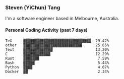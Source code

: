 ### Steven (YiChun) Tang

I'm a software engineer based in Melbourne, Australia.

#### Personal Coding Activity (past 7 days)
```
TeX     ▓▓▓▓▓▓▓▓▓▓▓▓▓▓▓▓▓▓▓▓▓▓▓▓▓▓▓▓▓▓  29.42%
other   ▓▓▓▓▓▓▓▓▓▓▓▓▓▓▓▓▓▓▓▓▓▓▓▓▓▓      25.65%
Text    ▓▓▓▓▓▓▓▓▓▓▓▓▓                   13.20%
C       ▓▓▓▓▓▓▓▓▓▓▓▓                    12.29%
Rust    ▓▓▓▓▓▓▓                          7.59%
Bash    ▓▓▓▓▓                            5.44%
Python  ▓▓▓▓                             4.07%
Docker  ▓▓                               2.34%
```
